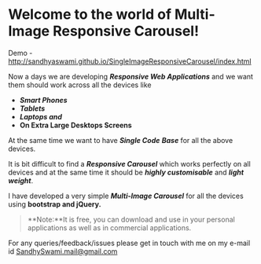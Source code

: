 Welcome to the world of Multi-Image Responsive Carousel!
===================

Demo - <http://sandhyaswami.github.io/SingleImageResponsiveCarousel/index.html>

Now a days we are developing ***Responsive Web Applications*** and we want them should work across all the devices like 

 - ***Smart Phones***
 - ***Tablets***
 - ***Laptops and***
 - **On Extra Large Desktops Screens**

At the same time we want to have ***Single Code*** ***Base*** for all the above devices.

It is bit difficult to find a ***Responsive Carousel*** which works perfectly on all devices and at the same time it should be ***highly customisable*** and ***light weight***.

I have developed a very simple ***Multi-Image Carousel*** for all the devices using **bootstrap and jQuery.**

> **Note:**It is free, you can download and use in your personal applications as well as in commercial applications.

For any queries/feedback/issues please get in touch with me on my e-mail id SandhySwami.mail@gmail.com







